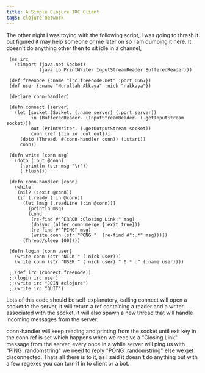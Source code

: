```yaml
---
title: A Simple Clojure IRC Client
tags: clojure network
---
```


The other night I was toying with the following script, I was going to
thrash it but figured it may help someone or me later on so I am dumping
it here. It doesn't do anything other then to sit idle in a channel,

     (ns irc
       (:import (java.net Socket)
                (java.io PrintWriter InputStreamReader BufferedReader)))

     (def freenode {:name "irc.freenode.net" :port 6667})
     (def user {:name "Nurullah Akkaya" :nick "nakkaya"})

     (declare conn-handler)

     (defn connect [server]
       (let [socket (Socket. (:name server) (:port server))
             in (BufferedReader. (InputStreamReader. (.getInputStream socket)))
             out (PrintWriter. (.getOutputStream socket))
             conn (ref {:in in :out out})]
         (doto (Thread. #(conn-handler conn)) (.start))
         conn))

     (defn write [conn msg]
       (doto (:out @conn)
         (.println (str msg "\r"))
         (.flush)))

     (defn conn-handler [conn]
       (while 
        (nil? (:exit @conn))
        (if (.ready (:in @conn)) 
          (let [msg (.readLine (:in @conn))]
            (println msg)
            (cond 
             (re-find #"^ERROR :Closing Link:" msg) 
             (dosync (alter conn merge {:exit true}))
             (re-find #"^PING" msg)
             (write conn (str "PONG "  (re-find #":.*" msg)))))
          (Thread/sleep 100))))

     (defn login [conn user]
       (write conn (str "NICK " (:nick user)))
       (write conn (str "USER " (:nick user) " 0 * :" (:name user))))

     ;;(def irc (connect freenode))
     ;;(login irc user)
     ;;(write irc "JOIN #clojure")
     ;;(write irc "QUIT")

Lots of this code should be self-explanatory, calling connect will open
a socket to the server, it will return a ref containing a reader and a
writer associated with the socket, it will also spawn a new thread that
will handle incoming messages from the server.

conn-handler will keep reading and printing from the socket until exit
key in the conn ref is set which happens when we receive a "Closing
Link" message from the server, every once in a while server will ping us
with "PING :randomstring" we need to reply "PONG :randomstring" else we
get disconnected. Thats all there is to it, as I said it doesn't do
anything but with a few regexes you can turn it in to client or a bot.
